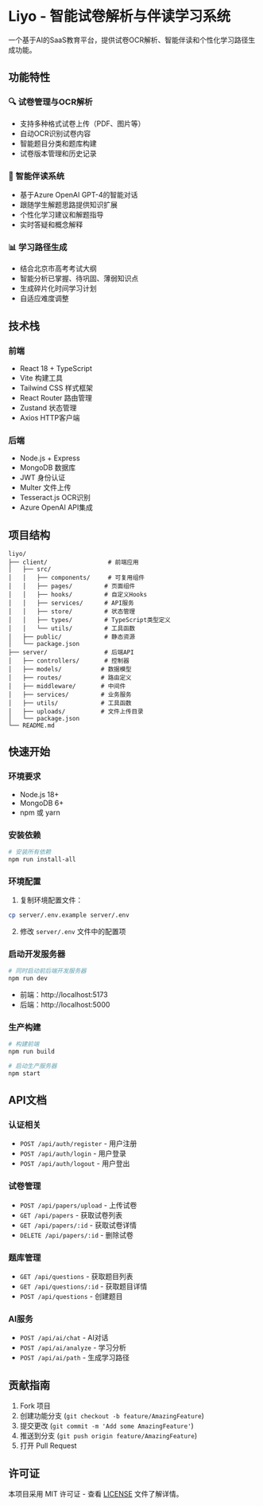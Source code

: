 # Liyo - 智能试卷解析与伴读学习系统

一个基于AI的SaaS教育平台，提供试卷OCR解析、智能伴读和个性化学习路径生成功能。

## 功能特性

### 🔍 试卷管理与OCR解析
- 支持多种格式试卷上传（PDF、图片等）
- 自动OCR识别试卷内容
- 智能题目分类和题库构建
- 试卷版本管理和历史记录

### 🤖 智能伴读系统
- 基于Azure OpenAI GPT-4的智能对话
- 跟随学生解题思路提供知识扩展
- 个性化学习建议和解题指导
- 实时答疑和概念解释

### 📊 学习路径生成
- 结合北京市高考考试大纲
- 智能分析已掌握、待巩固、薄弱知识点
- 生成碎片化时间学习计划
- 自适应难度调整

## 技术栈

### 前端
- React 18 + TypeScript
- Vite 构建工具
- Tailwind CSS 样式框架
- React Router 路由管理
- Zustand 状态管理
- Axios HTTP客户端

### 后端
- Node.js + Express
- MongoDB 数据库
- JWT 身份认证
- Multer 文件上传
- Tesseract.js OCR识别
- Azure OpenAI API集成

## 项目结构

```
liyo/
├── client/                 # 前端应用
│   ├── src/
│   │   ├── components/     # 可复用组件
│   │   ├── pages/         # 页面组件
│   │   ├── hooks/         # 自定义Hooks
│   │   ├── services/      # API服务
│   │   ├── store/         # 状态管理
│   │   ├── types/         # TypeScript类型定义
│   │   └── utils/         # 工具函数
│   ├── public/            # 静态资源
│   └── package.json
├── server/                # 后端API
│   ├── controllers/       # 控制器
│   ├── models/           # 数据模型
│   ├── routes/           # 路由定义
│   ├── middleware/       # 中间件
│   ├── services/         # 业务服务
│   ├── utils/            # 工具函数
│   ├── uploads/          # 文件上传目录
│   └── package.json
└── README.md
```

## 快速开始

### 环境要求
- Node.js 18+
- MongoDB 6+
- npm 或 yarn

### 安装依赖
```bash
# 安装所有依赖
npm run install-all
```

### 环境配置
1. 复制环境配置文件：
```bash
cp server/.env.example server/.env
```

2. 修改 `server/.env` 文件中的配置项

### 启动开发服务器
```bash
# 同时启动前后端开发服务器
npm run dev
```

- 前端：http://localhost:5173
- 后端：http://localhost:5000

### 生产构建
```bash
# 构建前端
npm run build

# 启动生产服务器
npm start
```

## API文档

### 认证相关
- `POST /api/auth/register` - 用户注册
- `POST /api/auth/login` - 用户登录
- `POST /api/auth/logout` - 用户登出

### 试卷管理
- `POST /api/papers/upload` - 上传试卷
- `GET /api/papers` - 获取试卷列表
- `GET /api/papers/:id` - 获取试卷详情
- `DELETE /api/papers/:id` - 删除试卷

### 题库管理
- `GET /api/questions` - 获取题目列表
- `GET /api/questions/:id` - 获取题目详情
- `POST /api/questions` - 创建题目

### AI服务
- `POST /api/ai/chat` - AI对话
- `POST /api/ai/analyze` - 学习分析
- `POST /api/ai/path` - 生成学习路径

## 贡献指南

1. Fork 项目
2. 创建功能分支 (`git checkout -b feature/AmazingFeature`)
3. 提交更改 (`git commit -m 'Add some AmazingFeature'`)
4. 推送到分支 (`git push origin feature/AmazingFeature`)
5. 打开 Pull Request

## 许可证

本项目采用 MIT 许可证 - 查看 [LICENSE](LICENSE) 文件了解详情。